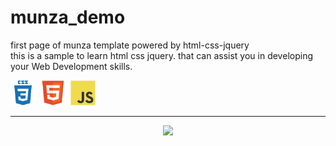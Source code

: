 # munza_demo
first page of munza template powered by html-css-jquery <br>
this is a sample to learn html css jquery. that can assist you in developing your Web Development skills.
<br>
<div>
  
  <img src="https://github.com/devicons/devicon/blob/master/icons/css3/css3-plain-wordmark.svg"  title="CSS3" alt="CSS" width="40" height="40"/>&nbsp;
  <img src="https://github.com/devicons/devicon/blob/master/icons/html5/html5-original.svg" title="HTML5" alt="HTML" width="40" height="40"/>&nbsp;
  <img src="https://github.com/devicons/devicon/blob/master/icons/javascript/javascript-original.svg" title="JavaScript" alt="JavaScript" width="40" height="40"/>&nbsp;
  </div>
  <hr>
  <p align="center"><img src="https://i.postimg.cc/59gT03pv/111.jpg" width="400"></p>
